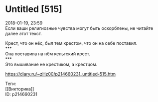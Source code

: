 Untitled [515]
===============

   
 2018-01-19, 23:59   
  Если ваши религиозные чувства могут быть оскорблены, не читайте далее этот текст.   
   
 Крест, что он нёс, был тем крестом, что он на себе поставил.   
 \*\*\*   
 Она поставила на нём кельтский крест.   
 \*\*\*   
 Это вышивание не крестиком, а крестцом.   
    
 <https://diary.ru/~zHz00/p214660231_untitled-515.htm>   
   
 Теги:   
 [[Викторика]]   
 ID: p214660231